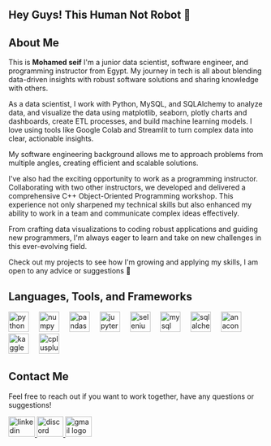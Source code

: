 ## Hey Guys! This Human Not Robot 🤖

## About Me

This is **Mohamed seif** I'm a junior data scientist, software engineer, and programming instructor from Egypt. My journey in tech is all about blending data-driven insights with robust software solutions and sharing knowledge with others.

As a data scientist, I work with Python, MySQL, and SQLAlchemy to analyze data, and visualize the data using matplotlib, seaborn, plotly charts and dashboards, create ETL processes, and build machine learning models. I love using tools like Google Colab and Streamlit to turn complex data into clear, actionable insights.

My software engineering background allows me to approach problems from multiple angles, creating efficient and scalable solutions.

I've also had the exciting opportunity to work as a programming instructor. Collaborating with two other instructors, we developed and delivered a comprehensive C++ Object-Oriented Programming workshop. This experience not only sharpened my technical skills but also enhanced my ability to work in a team and communicate complex ideas effectively.

From crafting data visualizations to coding robust applications and guiding new programmers, I'm always eager to learn and take on new challenges in this ever-evolving field.

Check out my projects to see how I'm growing and applying my skills, I am open to any advice or suggestions 🚀



## Languages, Tools, and Frameworks

<div align="left">
  <img src="https://cdn.jsdelivr.net/gh/devicons/devicon/icons/python/python-original.svg" height="40" alt="python logo"  />
  <img width="12" />
  <img src="https://cdn.jsdelivr.net/gh/devicons/devicon/icons/numpy/numpy-original.svg" height="40" alt="numpy logo"  />
  <img width="12" />
  <img src="https://cdn.jsdelivr.net/gh/devicons/devicon/icons/pandas/pandas-original.svg" height="40" alt="pandas logo"  />
  <img width="12" />
  <img src="https://cdn.jsdelivr.net/gh/devicons/devicon/icons/jupyter/jupyter-original.svg" height="40" alt="jupyter logo"  />
  <img width="12" />
  <img src="https://cdn.jsdelivr.net/gh/devicons/devicon/icons/selenium/selenium-original.svg" height="40" alt="selenium logo"  />
  <img width="12" />
  <img src="https://cdn.jsdelivr.net/gh/devicons/devicon/icons/mysql/mysql-original.svg" height="40" alt="mysql logo"  />
  <img width="12" />
  <img src="https://cdn.jsdelivr.net/gh/devicons/devicon/icons/sqlalchemy/sqlalchemy-original.svg" height="40" alt="sqlalchemy logo"  />
  <img width="12" />
  <img src="https://cdn.jsdelivr.net/gh/devicons/devicon/icons/anaconda/anaconda-original.svg" height="40" alt="anaconda logo"  />
  <img width="12" />
  <img src="https://cdn.jsdelivr.net/gh/devicons/devicon/icons/kaggle/kaggle-original-wordmark.svg" height="40" alt="kaggle logo"  />
  <img width="12" />
  <img src="https://cdn.jsdelivr.net/gh/devicons/devicon/icons/cplusplus/cplusplus-original.svg" height="40" alt="cplusplus logo"  />
</div>

## Contact Me

Feel free to reach out if you want to work together, have any questions or suggestions!

<div align="left">
  <a href="https://www.linkedin.com/in/mohamed-seif-83228424a/" target="_blank">
    <img src="https://raw.githubusercontent.com/maurodesouza/profile-readme-generator/master/src/assets/icons/social/linkedin/default.svg" width="52" height="40" alt="linkedin logo"  />
  </a>
  <a href="https://discordapp.com/users/1049083749813473350" target="_blank">
    <img src="https://raw.githubusercontent.com/maurodesouza/profile-readme-generator/master/src/assets/icons/social/discord/default.svg" width="52" height="40" alt="discord logo"  />
  </a>
  <a href="mailto:mohamedseif.a1@gmail.com" target="_blank">
    <img src="https://raw.githubusercontent.com/maurodesouza/profile-readme-generator/master/src/assets/icons/social/gmail/default.svg" width="52" height="40" alt="gmail logo"  />
  </a>
</div>

</div>
